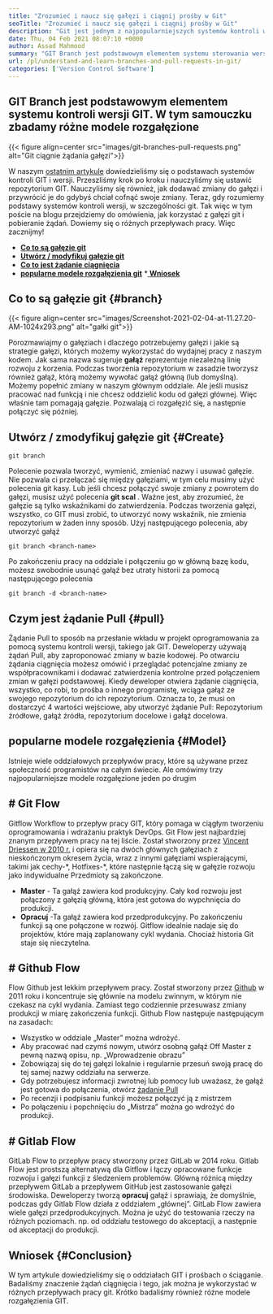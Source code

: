```yaml
---
title: "Zrozumieć i naucz się gałęzi i ciągnij prośby w Git" 
seoTitle: "Zrozumieć i naucz się gałęzi i ciągnij prośby w Git" 
description: "Git jest jednym z najpopularniejszych systemów kontroli wersji. W tym articl Ewe zrozumie, jak korzystać z gałęzi git i żądania ciągnięcia." 
date: Thu, 04 Feb 2021 08:07:10 +0000
author: Assad Mahmood
summary: "GIT Branch jest podstawowym elementem systemu sterowania wersją GIT. W tym samouczku zbadamy różne modele rozgałęzione" 
url: /pl/understand-and-learn-branches-and-pull-requests-in-git/
categories: ['Version Control Software']
---
```


## GIT Branch jest podstawowym elementem systemu kontroli wersji GIT. W tym samouczku zbadamy różne modele rozgałęzione

{{< figure align=center src="images/git-branches-pull-requests.png" alt="Git ciągnie żądania gałęzi">}}

W naszym [ostatnim artykule][1] dowiedzieliśmy się o podstawach systemów kontroli GIT i wersji. Przeszliśmy krok po kroku i nauczyliśmy się ustawić repozytorium GIT. Nauczyliśmy się również, jak dodawać zmiany do gałęzi i przywrócić je do gdybyś chciał cofnąć swoje zmiany. Teraz, gdy rozumiemy podstawy systemów kontroli wersji, w szczególności git. Tak więc w tym poście na blogu przejdziemy do omówienia, jak korzystać z gałęzi git i pobieranie żądań. Dowiemy się o różnych przepływach pracy. Więc zacznijmy!
  * **[Co to są gałęzie git][2]**
  * **[Utwórz / modyfikuj gałęzie git][3]**
  * **[Co to jest żądanie ciągnięcia][4]**
  * **[popularne modele rozgałęzienia git][5]**
  *[ **Wniosek** ][6]

## Co to są gałęzie git   {#branch}

{{< figure align=center src="images/Screenshot-2021-02-04-at-11.27.20-AM-1024x293.png" alt="gałki git">}}

Porozmawiajmy o gałęziach i dlaczego potrzebujemy gałęzi i jakie są strategie gałęzi, których możemy wykorzystać do wydajnej pracy z naszym kodem. Jak sama nazwa sugeruje  **gałąź**  reprezentuje niezależną linię rozwoju z korzenia.
Podczas tworzenia repozytorium w zasadzie tworzysz również gałąź, którą możemy wywołać gałąź główną (lub domyślną). Możemy popełnić zmiany w naszym głównym oddziale. Ale jeśli musisz pracować nad funkcją i nie chcesz oddzielić kodu od gałęzi głównej. Więc właśnie tam pomagają gałęzie. Pozwalają ci rozgałęzić się, a następnie połączyć się później.

## Utwórz / zmodyfikuj gałęzie git   {#Create}
```
git branch
```
Polecenie pozwala tworzyć, wymienić, zmieniać nazwy i usuwać gałęzie. Nie pozwala ci przełączać się między gałęziami, w tym celu musimy użyć polecenia git kasy. Lub jeśli chcesz połączyć swoje zmiany z powrotem do gałęzi, musisz użyć polecenia  **git scal** .
Ważne jest, aby zrozumieć, że gałęzie są tylko wskaźnikami do zatwierdzenia. Podczas tworzenia gałęzi, wszystko, co GIT musi zrobić, to utworzyć nowy wskaźnik, nie zmienia repozytorium w żaden inny sposób.
Użyj następującego polecenia, aby utworzyć gałąź
```
git branch <branch-name>
```
Po zakończeniu pracy na oddziale i połączeniu go w główną bazę kodu, możesz swobodnie usunąć gałąź bez utraty historii za pomocą następującego polecenia
```
git branch -d <branch-name>
```

## Czym jest żądanie Pull   {#pull}
Żądanie Pull to sposób na przesłanie wkładu w projekt oprogramowania za pomocą systemu kontroli wersji, takiego jak GIT. Deweloperzy używają żądań Pull, aby zaproponować zmiany w bazie kodowej. Po otwarciu żądania ciągnięcia możesz omówić i przeglądać potencjalne zmiany ze współpracownikami i dodawać zatwierdzenia kontrolne przed połączeniem zmian w gałęzi podstawowej.
Kiedy deweloper otwiera żądanie ciągnięcia, wszystko, co robi, to prośba o innego programistę, wciąga gałąź ze swojego repozytorium do ich repozytorium. Oznacza to, że musi on dostarczyć 4 wartości wejściowe, aby utworzyć żądanie Pull: Repozytorium źródłowe, gałąź źródła, repozytorium docelowe i gałąź docelowa.

## popularne modele rozgałęzienia   {#Model}
Istnieje wiele oddziałowych przepływów pracy, które są używane przez społeczność programistów na całym świecie. Ale omówimy trzy najpopularniejsze modele rozgałęzione jeden po drugim

## # Git Flow
Gitflow Workflow to przepływ pracy GIT, który pomaga w ciągłym tworzeniu oprogramowania i wdrażaniu praktyk DevOps. Git Flow jest najbardziej znanym przepływem pracy na tej liście. Został stworzony przez [Vincent Driessen w 2010 r.][7] i opiera się na dwóch głównych gałęziach z nieskończonym okresem życia, wraz z innymi gałęziami wspierającymi, takimi jak cechy-\*, Hotfixes-\*, które następnie łączą się w gałęzie rozwoju jako indywidualne Przedmioty są zakończone.
  * **Master**  - Ta gałąź zawiera kod produkcyjny. Cały kod rozwoju jest połączony z gałęzią główną, która jest gotowa do wypchnięcia do produkcji.
  * **Opracuj** -Ta gałąź zawiera kod przedprodukcyjny. Po zakończeniu funkcji są one połączone w rozwój.
Gitflow idealnie nadaje się do projektów, które mają zaplanowany cykl wydania. Chociaż historia Git staje się nieczytelna.

## # Github Flow
Flow Github jest lekkim przepływem pracy. Został stworzony przez [Github][8] w 2011 roku i koncentruje się głównie na modelu zwinnym, w którym nie czekasz na cykl wydania. Zamiast tego codziennie przesuwasz zmiany produkcji w miarę zakończenia funkcji.
Github Flow następuje następującym na zasadach:
  * Wszystko w oddziale „Master” można wdrożyć.
  * Aby pracować nad czymś nowym, utwórz osobną gałąź Off Master z pewną nazwą opisu, np. „Wprowadzenie obrazu”
  * Zobowiązaj się do tej gałęzi lokalnie i regularnie przesuń swoją pracę do tej samej nazwy oddziału na serwerze.
  * Gdy potrzebujesz informacji zwrotnej lub pomocy lub uważasz, że gałąź jest gotowa do połączenia, otwórz [żądanie Pull][4]
  * Po recenzji i podpisaniu funkcji możesz połączyć ją z mistrzem
  * Po połączeniu i popchnięciu do „Mistrza” można go wdrożyć do produkcji.

## # Gitlab Flow
GitLab Flow to przepływ pracy stworzony przez GitLab w 2014 roku. Gitlab Flow jest prostszą alternatywą dla Gitflow i łączy opracowane funkcje rozwoju i gałęzi funkcji z śledzeniem problemów. Główną różnicą między przepływem GitLab a przepływem GitHub jest zastosowanie gałęzi środowiska.
Deweloperzy tworzą  **opracuj**  gałąź i sprawiają, że domyślnie, podczas gdy Gitlab Flow działa z oddziałem „głównej”. GitLab Flow zawiera wiele gałęzi przedprodukcyjnych. Można je użyć do testowania rzeczy na różnych poziomach. np. od oddziału testowego do akceptacji, a następnie od akceptacji do produkcji.

## Wniosek   {#Conclusion}
W tym artykule dowiedzieliśmy się o oddziałach GIT i prośbach o ściąganie. Badaliśmy znaczenie żądań ciągnięcia i tego, jak można je wykorzystać w różnych przepływach pracy git. Krótko badaliśmy również różne modele rozgałęzienia GIT.

  
[1]: https://blog.containerize.com/2021/01/08/guide-to-version-control-and-source-code-management-using-git/
[2]: #branch
[3]: #create
[4]: #pull
[5]: #model
[6]: #conclusion
[7]: https://nvie.com/posts/a-successful-git-branching-model/
[8]: http://scottchacon.com/2011/08/31/github-flow.html
